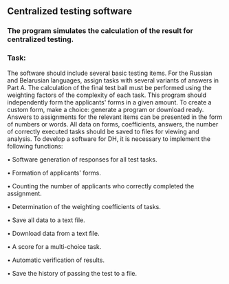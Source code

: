 ## Centralized testing software
### The program simulates the calculation of the result for centralized testing.

### Task:
The software should include several basic testing items. For the Russian and Belarusian languages, assign tasks with several variants of answers in Part A. The calculation of the final test ball must be performed using the weighting factors of the complexity of each task. This program should independently form the applicants' forms in a given amount. To create a custom form, make a choice: generate a program or download ready. Answers to assignments for the relevant items can be presented in the form of numbers or words. All data on forms, coefficients, answers, the number of correctly executed tasks should be saved to files for viewing and analysis.
To develop a software for DH, it is necessary to implement the following functions:

• Software generation of responses for all test tasks.

• Formation of applicants' forms.

• Counting the number of applicants who correctly completed the assignment.

• Determination of the weighting coefficients of tasks.

• Save all data to a text file.

• Download data from a text file.

• A score for a multi-choice task.

• Automatic verification of results.

• Save the history of passing the test to a file.

